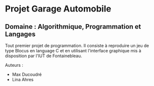 # Projet Garage Automobile

## Domaine : Algorithmique, Programmation et Langages

Tout premier projet de programmation. Il consiste à reproduire un jeu de type Blocus en language C et en utilisant l'interface graphique mis à disposition par l'IUT de Fontainebleau.

Auteurs :
* Max Ducoudré 
* Lina Ahres 

